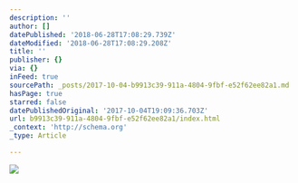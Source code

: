 ```yaml
---
description: ''
author: []
datePublished: '2018-06-28T17:08:29.739Z'
dateModified: '2018-06-28T17:08:29.208Z'
title: ''
publisher: {}
via: {}
inFeed: true
sourcePath: _posts/2017-10-04-b9913c39-911a-4804-9fbf-e52f62ee82a1.md
hasPage: true
starred: false
datePublishedOriginal: '2017-10-04T19:09:36.703Z'
url: b9913c39-911a-4804-9fbf-e52f62ee82a1/index.html
_context: 'http://schema.org'
_type: Article

---
```

![](https://the-grid-user-content.s3-us-west-2.amazonaws.com/0510c782-81b0-4c8b-a459-d8ee11ed7207.jpg)